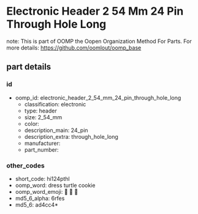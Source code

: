 # Electronic Header 2 54 Mm 24 Pin Through Hole Long  

note: This is part of OOMP the Oopen Organization Method For Parts. For more details: https://github.com/oomlout/oomp_base

##  part details





### id
* oomp_id: electronic_header_2_54_mm_24_pin_through_hole_long
  * classification: electronic
  * type: header
  * size: 2_54_mm
  * color: 
  * description_main: 24_pin
  * description_extra: through_hole_long
  * manufacturer: 
  * part_number: 

### other_codes
* short_code: hi124pthl
* oomp_word: dress turtle cookie
* oomp_word_emoji: :dress: :turtle: :cookie:
* md5_6_alpha: 6rfes
* md5_6: ad4cc4* 